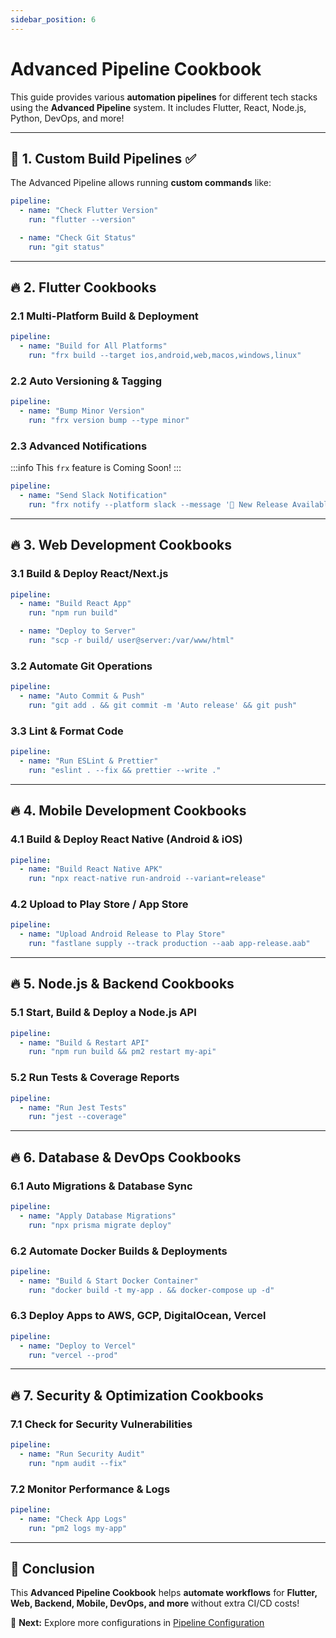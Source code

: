 ```yaml
---
sidebar_position: 6
---
```


# Advanced Pipeline Cookbook

This guide provides various **automation pipelines** for different tech stacks using the **Advanced Pipeline** system. It includes Flutter, React, Node.js, Python, DevOps, and more!

---

## 📌 1. Custom Build Pipelines ✅

The Advanced Pipeline allows running **custom commands** like:

```yaml
pipeline:
  - name: "Check Flutter Version"
    run: "flutter --version"

  - name: "Check Git Status"
    run: "git status"
```

---

## 🔥 2. Flutter Cookbooks

### **2.1 Multi-Platform Build & Deployment**

```yaml
pipeline:
  - name: "Build for All Platforms"
    run: "frx build --target ios,android,web,macos,windows,linux"
```

### **2.2 Auto Versioning & Tagging**

```yaml
pipeline:
  - name: "Bump Minor Version"
    run: "frx version bump --type minor"
```

### **2.3 Advanced Notifications**

:::info
This `frx` feature is Coming Soon!
:::

```yaml
pipeline:
  - name: "Send Slack Notification"
    run: "frx notify --platform slack --message '🚀 New Release Available!'"
```

---

## 🔥 3. Web Development Cookbooks

### **3.1 Build & Deploy React/Next.js**

```yaml
pipeline:
  - name: "Build React App"
    run: "npm run build"

  - name: "Deploy to Server"
    run: "scp -r build/ user@server:/var/www/html"
```

### **3.2 Automate Git Operations**

```yaml
pipeline:
  - name: "Auto Commit & Push"
    run: "git add . && git commit -m 'Auto release' && git push"
```

### **3.3 Lint & Format Code**

```yaml
pipeline:
  - name: "Run ESLint & Prettier"
    run: "eslint . --fix && prettier --write ."
```

---

## 🔥 4. Mobile Development Cookbooks

### **4.1 Build & Deploy React Native (Android & iOS)**

```yaml
pipeline:
  - name: "Build React Native APK"
    run: "npx react-native run-android --variant=release"
```

### **4.2 Upload to Play Store / App Store**

```yaml
pipeline:
  - name: "Upload Android Release to Play Store"
    run: "fastlane supply --track production --aab app-release.aab"
```

---

## 🔥 5. Node.js & Backend Cookbooks

### **5.1 Start, Build & Deploy a Node.js API**

```yaml
pipeline:
  - name: "Build & Restart API"
    run: "npm run build && pm2 restart my-api"
```

### **5.2 Run Tests & Coverage Reports**

```yaml
pipeline:
  - name: "Run Jest Tests"
    run: "jest --coverage"
```

---

## 🔥 6. Database & DevOps Cookbooks

### **6.1 Auto Migrations & Database Sync**

```yaml
pipeline:
  - name: "Apply Database Migrations"
    run: "npx prisma migrate deploy"
```

### **6.2 Automate Docker Builds & Deployments**

```yaml
pipeline:
  - name: "Build & Start Docker Container"
    run: "docker build -t my-app . && docker-compose up -d"
```

### **6.3 Deploy Apps to AWS, GCP, DigitalOcean, Vercel**

```yaml
pipeline:
  - name: "Deploy to Vercel"
    run: "vercel --prod"
```

---

## 🔥 7. Security & Optimization Cookbooks

### **7.1 Check for Security Vulnerabilities**

```yaml
pipeline:
  - name: "Run Security Audit"
    run: "npm audit --fix"
```

### **7.2 Monitor Performance & Logs**

```yaml
pipeline:
  - name: "Check App Logs"
    run: "pm2 logs my-app"
```

---

## 🚀 Conclusion

This **Advanced Pipeline Cookbook** helps **automate workflows** for **Flutter, Web, Backend, Mobile, DevOps, and more** without extra CI/CD costs!

🔗 **Next:** Explore more configurations in [Pipeline Configuration](/docs/pipeline-config)

